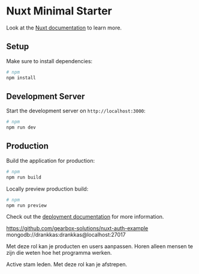 # Nuxt Minimal Starter

Look at the [Nuxt documentation](https://nuxt.com/docs/getting-started/introduction) to learn more.

## Setup

Make sure to install dependencies:

```bash
# npm
npm install
```

## Development Server

Start the development server on `http://localhost:3000`:

```bash
# npm
npm run dev
```

## Production

Build the application for production:

```bash
# npm
npm run build
```

Locally preview production build:

```bash
# npm
npm run preview
```

Check out the [deployment documentation](https://nuxt.com/docs/getting-started/deployment) for more information.



https://github.com/gearbox-solutions/nuxt-auth-example
mongodb://drankkas:drankkas@localhost:27017


Met deze rol kan je producten en users aanpassen.
Horen alleen mensen te zijn die weten hoe het programma werken.

Active stam leden.
Met deze rol kan je afstrepen.
